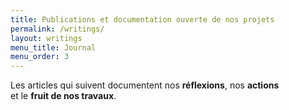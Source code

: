 ```yaml
---
title: Publications et documentation ouverte de nos projets
permalink: /writings/
layout: writings
menu_title: Journal
menu_order: 3
---
```


Les articles qui suivent documentent nos **réflexions**, nos **actions**<br>et le **fruit de nos travaux**.
